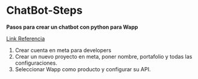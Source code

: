 # ChatBot-Steps
**Pasos para crear un chatbot con python para Wapp**

[Link Referencia](https://www.youtube.com/watch?v=puYWiZDJnL0&list=PL_PzSAnbaX7BOxBaqSOeyN-O8a2Pr_a_9&ab_channel=bigdateros])
1. Crear cuenta en meta para developers
2. Crear un nuevo proyecto en meta, poner nombre, portafolio y todas las configuraciones.
3. Seleccionar Wapp como producto y configurar su API.
